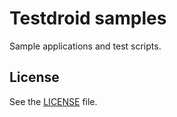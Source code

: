 # Testdroid samples

Sample applications and test scripts.

## License

See the [LICENSE](LICENSE) file.

